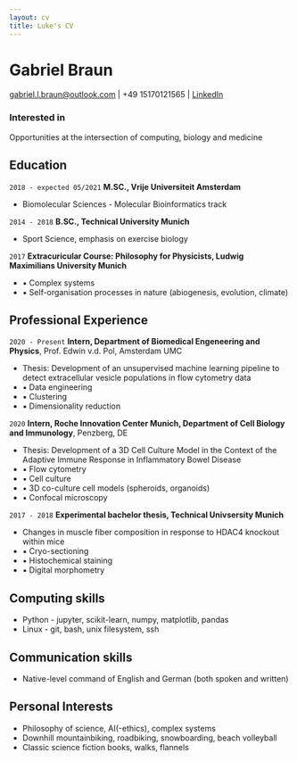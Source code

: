 ```yaml
---
layout: cv
title: Luke's CV
---
```

# Gabriel Braun

<div id="webaddress">
<a href="gabriel.l.braun@outlook.com">gabriel.l.braun@outlook.com</a>
| <a>+49 15170121565</a>
| <a href="https://www.linkedin.com/in/gabriel-braun-84b744171/">LinkedIn</a>
</div>


### Interested in

Opportunities at the intersection of computing, biology and medicine

## Education

`2018 - expected 05/2021`
__M.SC., Vrije Universiteit Amsterdam__

- Biomolecular Sciences - Molecular Bioinformatics track

`2014 - 2018`
__B.SC., Technical University Munich__

- Sport Science, emphasis on exercise biology

`2017`
__Extracuricular Course: Philosophy for Physicists, Ludwig Maximilians University Munich__

- ▪ Complex systems
- ▪ Self-organisation processes in nature (abiogenesis, evolution, climate)



## Professional Experience

`2020 - Present`
__Intern, Department of Biomedical Engeneering and Physics__, Prof. Edwin v.d. Pol, Amsterdam UMC

- Thesis: Development of an unsupervised machine learning pipeline to detect extracellular vesicle populations in flow cytometry data
- ▪ Data engineering
- ▪ Clustering
- ▪ Dimensionality reduction

`2020`
__Intern, Roche Innovation Center Munich, Department of Cell Biology and Immunology__, Penzberg, DE

- Thesis: Development of a 3D Cell Culture Model in the Context of the Adaptive Immune Response in Inflammatory Bowel Disease
- ▪ Flow cytometry
- ▪ Cell culture
- ▪ 3D co-culture cell models (spheroids, organoids)
- ▪ Confocal microscopy

`2017 - 2018`
__Experimental bachelor thesis, Technical Univsersity Munich__

- Changes in muscle fiber composition in response to HDAC4 knockout within mice
- ▪ Cryo-sectioning
- ▪ Histochemical staining
- ▪ Digital morphometry



## Computing skills

- Python - jupyter, scikit-learn, numpy, matplotlib, pandas
- Linux - git, bash, unix filesystem, ssh 


## Communication skills

- Native-level command of English and German (both spoken and written)


## Personal Interests

- Philosophy of science, AI(-ethics), complex systems
- Downhill mountainbiking, roadbiking, snowboarding, beach volleyball
- Classic science fiction books, walks, flannels
